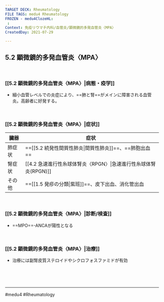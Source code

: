 ```yaml
---
TARGET DECK: Rheumatology
FILE TAGS: medu4 Rheumatology
FROZEN - medu4ClozeHL:
 : 
Context: 免疫リウマチ内科/血管炎/顕微鏡的多発血管炎〈MPA〉
CreatedDay: 2021-07-29

---
```


## 5.2 顕微鏡的多発血管炎〈MPA〉

<br>

### [[5.2 顕微鏡的多発血管炎〈MPA〉|病態・疫学]]
* 細小血管レベルでの炎症により、==肺と腎==がメインに障害される血管炎。高齢者に好発する。
<!--ID: 1627801028089-->



<br>

### [[5.2 顕微鏡的多発血管炎〈MPA〉|症状]]
|臓器|症状|
|---|---|
|肺症状|==[[5.2 続発性間質性肺炎\|間質性肺炎]]==、==肺胞出血==|
|腎症状|[[4.2 急速進行性糸球体腎炎〈RPGN〉\|急速進行性糸球体腎炎(RPGN)]]|
|その他|==[[1.5 発疹の分類\|紫班]]==、皮下出血、消化管出血|
<!--ID: 1627801028094-->


<br>

### [[5.2 顕微鏡的多発血管炎〈MPA〉|診断/検査]]
* ==MPO==-ANCAが陽性となる
<!--ID: 1627801028100-->


<br>

### [[5.2 顕微鏡的多発血管炎〈MPA〉|治療]]
* 治療には副腎皮質ステロイドやシクロフォスファミドが有効

<br><br><br>

---
#medu4 #Rheumatology 
